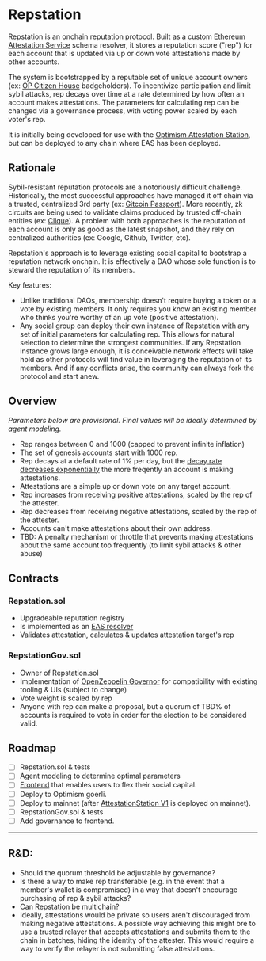 # Repstation

Repstation is an onchain reputation protocol. Built as a custom [Ethereum Attestation Service](https://attest.sh/) schema resolver, it stores a reputation score ("rep") for each account that is updated via up or down vote attestations made by other accounts. 

The system is bootstrapped by a reputable set of unique account owners (ex: [OP Citizen House](https://community.optimism.io/docs/governance/citizens-house/) badgeholders). To incentivize participation and limit sybil attacks, rep decays over time at a rate determined by how often an account makes attestations. The parameters for calculating rep can be changed via a governance process, with voting power scaled by each voter's rep. 

It is initially being developed for use with the [Optimism Attestation Station](https://community.optimism.io/docs/identity/atst-v1/), but can be deployed to any chain where EAS has been deployed.

## Rationale
Sybil-resistant reputation protocols are a notoriously difficult challenge. Historically, the most successful approaches have managed it off chain via a trusted, centralized 3rd party (ex: [Gitcoin Passport](https://passport.gitcoin.co/)). More recently, zk circuits are being used to validate claims produced by trusted off-chain entities (ex: [Clique](https://clique.social/)). A problem with both approaches is the reputation of each account is only as good as the latest snapshot, and they rely on centralized authorities (ex: Google, Github, Twitter, etc).

Repstation's approach is to leverage existing social capital to bootstrap a reputation network onchain. It is effectively a DAO whose sole function is to steward the reputation of its members.

Key features:
- Unlike traditional DAOs, membership doesn't require buying a token or a vote by existing members. It only requires you know an existing member who thinks you're worthy of an up vote (positive attestation).
- Any social group can deploy their own instance of Repstation with any set of initial parameters for calculating rep. This allows for natural selection to determine the strongest communities. If any Repstation instance grows large enough, it is conceivable network effects will take hold as other protocols will find value in leveraging the reputation of its members. And if any conflicts arise, the community can always fork the protocol and start anew.

## Overview
*Parameters below are provisional. Final values will be ideally determined by agent modeling.*
- Rep ranges between 0 and 1000 (capped to prevent infinite inflation)
- The set of genesis accounts start with 1000 rep.
- Rep decays at a default rate of 1% per day, but the [decay rate decreases exponentially](https://www.desmos.com/calculator/05ddk3db3b) the more freqently an account is making attestations.
- Attestations are a simple up or down vote on any target account.
- Rep increases from receiving positive attestations, scaled by the rep of the attester.
- Rep decreases from receiving negative attestations, scaled by the rep of the attester.
- Accounts can't make attestations about their own address.
- TBD: A penalty mechanism or throttle that prevents making attestations about the same account too frequently (to limit sybil attacks & other abuse)

## Contracts

### Repstation.sol

- Upgradeable reputation registry
- Is implemented as an [EAS resolver](https://docs.attest.sh/docs/tutorials/resolver-contracts)
- Validates attestation, calculates & updates attestation target's rep

### RepstationGov.sol
- Owner of Repstation.sol
- Implementation of [OpenZeppelin Governor](https://github.com/OpenZeppelin/openzeppelin-contracts/blob/master/contracts/governance/Governor.sol) for compatibility with existing tooling & UIs (subject to change)
- Vote weight is scaled by rep
- Anyone with rep can make a proposal, but a quorum of TBD% of accounts is required to vote in order for the election to be considered valid.

## Roadmap
- [ ] Repstation.sol & tests
- [ ] Agent modeling to determine optimal parameters
- [ ] [Frontend](https://github.com/gigamesh/ourspace) that enables users to flex their social capital.
- [ ] Deploy to Optimism goerli.
- [ ] Deploy to mainnet (after [AttestationStation V1](https://community.optimism.io/docs/identity/atst-v1/) is deployed on mainnet).
- [ ] RepstationGov.sol & tests
- [ ] Add governance to frontend.

---
## R&D:
- Should the quorum threshold be adjustable by governance?
- Is there a way to make rep transferable (e.g. in the event that a member's wallet is compromised) in a way that doesn't encourage purchasing of rep & sybil attacks?
- Can Repstation be multichain?
- Ideally, attestations would be private so users aren't discouraged from making negative attestations. A possible way achieving this might bre to use a trusted relayer that accepts attestations and submits them to the chain in batches, hiding the identity of the attester. This would require a way to verify the relayer is not submitting false attestations.
